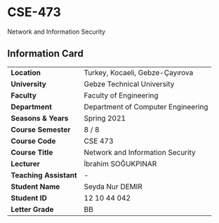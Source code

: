 # CSE-473
Network and Information Security 

## Information Card
| | |
| --- | --- |
| **Location** | Turkey, Kocaeli, Gebze-Çayırova |
| **University** | Gebze Technical University |
| **Faculty** | Faculty of Engineering |
| **Department** | Department of Computer Engineering |
| **Seasons & Years** | Spring 2021 |
| **Course Semester** | 8 / 8 |
| **Course Code** | CSE 473 |
| **Course Title** | Network and Information Security |
| **Lecturer** | İbrahim SOĞUKPINAR |
| **Teaching Assistant** | - |
| **Student Name** | Seyda Nur DEMIR |
| **Student ID** | 12 10 44 042 |
| **Letter Grade** | BB |
